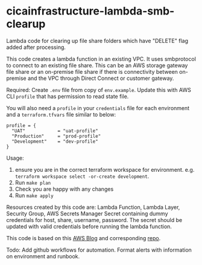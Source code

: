 # cicainfrastructure-lambda-smb-clearup
Lambda code for clearing up file share folders which have "DELETE" flag added after processing.

This code creates a lambda function in an existing VPC. It uses smbprotocol to connect to an existing file share. This can be an AWS storage gateway file share or an on-premise file share if there is connectivity between on-premise and the VPC through Direct Connect or customer gateway.

Required: Create `.env` file from copy of `env.example`. Update this with AWS CLI `profile` that has permission to read state file.

You will also need a `profile` in your `credentials` file for each environment and a `terraform.tfvars` file similar to below:
```hcl
profile = {
  "UAT"            = "uat-profile"
  "Production"     = "prod-profile"
  "Development"    = "dev-profile"
}
``` 

Usage: 
1. ensure you are in the correct terraform workspace for environment. e.g. `terraform workspace select -or-create development`.
2. Run `make plan`
3. Check you are happy with any changes
4. Run `make apply`

Resources created by this code are: Lambda Function, Lambda Layer, Security Group, AWS Secrets Manager Secret containing dummy credentials for host, share, username, password. The secret should be updated with valid credentials before running the lambda function.

This code is based on this [AWS Blog](https://aws.amazon.com/blogs/storage/enabling-smb-access-for-serverless-workloads/) and corresponding [repo](https://github.com/aws-samples/aws-lambda-smb-shares/tree/main/src/pythonSMB/function).

Todo: Add github workflows for automation. Format alerts with information on environment and runbook.